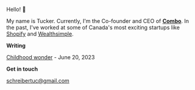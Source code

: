 Hello! 👋

My name is Tucker. Currently, I'm the Co-founder and CEO of **[Combo](https://joincombo.com/)**. In the past, I've worked at some of Canada's most exciting startups like [Shopify](https://www.shopify.com) and [Wealthsimple](https://www.wealthsimple.com).

**Writing**

[Childhood wonder](https://tuckerschreiber.com/childhood-wonder.html) - June 20, 2023

**Get in touch**

schreibertuc@gmail.com
